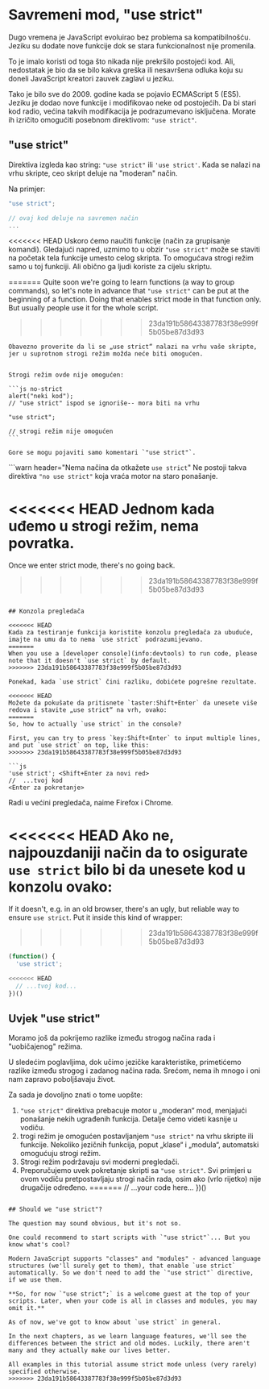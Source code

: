 # Savremeni mod, "use strict"

Dugo vremena je JavaScript evoluirao bez problema sa kompatibilnošću. Jeziku su dodate nove funkcije dok se stara funkcionalnost nije promenila.

To je imalo koristi od toga što nikada nije prekršilo postojeći kod. Ali, nedostatak je bio da se bilo kakva greška ili nesavršena odluka koju su doneli JavaScript kreatori zauvek zaglavi u jeziku.

Tako je bilo sve do 2009. godine kada se pojavio ECMAScript 5 (ES5). Jeziku je dodao nove funkcije i modifikovao neke od postojećih. Da bi stari kod radio, većina takvih modifikacija je podrazumevano isključena. Morate ih izričito omogućiti posebnom direktivom: `"use strict"`.

## "use strict"

Direktiva izgleda kao string: `"use strict"` ili `'use strict'`. Kada se nalazi na vrhu skripte, ceo skript deluje na "moderan" način.

Na primjer:

```js
"use strict";

// ovaj kod deluje na savremen način
...
```

<<<<<<< HEAD
Uskoro ćemo naučiti funkcije (način za grupisanje komandi). Gledajući napred, uzmimo to u obzir `"use strict"` može se staviti na početak tela funkcije umesto celog skripta. To omogućava strogi režim samo u toj funkciji. Ali obično ga ljudi koriste za cijelu skriptu.

=======
Quite soon we're going to learn functions (a way to group commands), so let's note in advance that `"use strict"` can be put at the beginning of a function. Doing that enables strict mode in that function only. But usually people use it for the whole script.
>>>>>>> 23da191b58643387783f38e999f5b05be87d3d93

````warn header="Obezbijedi da je \"use strict\" na vrhu"
Obavezno proverite da li se „use strict“ nalazi na vrhu vaše skripte, jer u suprotnom strogi režim možda neće biti omogućen.


Strogi režim ovde nije omogućen:

```js no-strict
alert("neki kod");
// "use strict" ispod se ignoriše-- mora biti na vrhu

"use strict";

// strogi režim nije omogućen
```

Gore se mogu pojaviti samo komentari `"use strict"`.
````

```warn header="Nema načina da otkažete `use strict`"
Ne postoji takva direktiva `"no use strict"` koja vraća motor na staro ponašanje.

<<<<<<< HEAD
Jednom kada uđemo u strogi režim, nema povratka.
=======
Once we enter strict mode, there's no going back.
>>>>>>> 23da191b58643387783f38e999f5b05be87d3d93
```

## Konzola pregledača

<<<<<<< HEAD
Kada za testiranje funkcija koristite konzolu pregledača za ubuduće, imajte na umu da to nema `use strict` podrazumijevano.
=======
When you use a [developer console](info:devtools) to run code, please note that it doesn't `use strict` by default.
>>>>>>> 23da191b58643387783f38e999f5b05be87d3d93

Ponekad, kada `use strict` čini razliku, dobićete pogrešne rezultate.

<<<<<<< HEAD
Možete da pokušate da pritisnete `taster:Shift+Enter` da unesete više redova i stavite „use strict“ na vrh, ovako:
=======
So, how to actually `use strict` in the console?

First, you can try to press `key:Shift+Enter` to input multiple lines, and put `use strict` on top, like this:
>>>>>>> 23da191b58643387783f38e999f5b05be87d3d93

```js
'use strict'; <Shift+Enter za novi red>
//  ...tvoj kod
<Enter za pokretanje>
```

Radi u većini pregledača, naime Firefox i Chrome.

<<<<<<< HEAD
Ako ne, najpouzdaniji način da to osigurate `use strict` bilo bi da unesete kod u konzolu ovako:
=======
If it doesn't, e.g. in an old browser, there's an ugly, but reliable way to ensure `use strict`. Put it inside this kind of wrapper:
>>>>>>> 23da191b58643387783f38e999f5b05be87d3d93

```js
(function() {
  'use strict';

<<<<<<< HEAD
  // ...tvoj kod...
})()
```

## Uvjek "use strict"

Moramo još da pokrijemo razlike između strogog načina rada i "uobičajenog" režima.

U sledećim poglavljima, dok učimo jezičke karakteristike, primetićemo razlike između strogog i zadanog načina rada. Srećom, nema ih mnogo i oni nam zapravo poboljšavaju život.

Za sada je dovoljno znati o tome uopšte:

1. `"use strict"` direktiva prebacuje motor u „moderan“ mod, menjajući ponašanje nekih ugrađenih funkcija. Detalje ćemo videti kasnije u vodiču.
2. trogi režim je omogućen postavljanjem `"use strict"` na vrhu skripte ili funkcije. Nekoliko jezičnih funkcija, poput „klase“ i „modula“, automatski omogućuju strogi režim.
3. Strogi režim podržavaju svi moderni pregledači.
4. Preporučujemo uvek pokretanje skripti sa `"use strict"`. Svi primjeri u ovom vodiču pretpostavljaju strogi način rada, osim ako (vrlo rijetko) nije drugačije određeno.
=======
  // ...your code here...
})()
```

## Should we "use strict"?

The question may sound obvious, but it's not so.

One could recommend to start scripts with `"use strict"`... But you know what's cool?

Modern JavaScript supports "classes" and "modules" - advanced language structures (we'll surely get to them), that enable `use strict` automatically. So we don't need to add the `"use strict"` directive, if we use them.

**So, for now `"use strict";` is a welcome guest at the top of your scripts. Later, when your code is all in classes and modules, you may omit it.**

As of now, we've got to know about `use strict` in general.

In the next chapters, as we learn language features, we'll see the differences between the strict and old modes. Luckily, there aren't many and they actually make our lives better.

All examples in this tutorial assume strict mode unless (very rarely) specified otherwise.
>>>>>>> 23da191b58643387783f38e999f5b05be87d3d93
